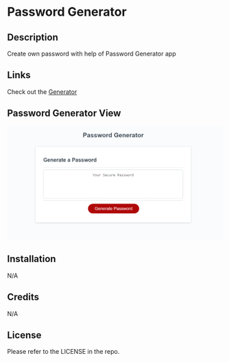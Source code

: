 # Password Generator 
## Description
Create own password with help of Password Generator app

## Links
Check out the [Generator](https://oprokopieva382.github.io/Bootcamp-Module3-Challenge/)

## Password Generator View
![webpage-screenshot](./assets/images/screenshot.png)


## Installation

N/A

## Credits

N/A

## License

Please refer to the LICENSE in the repo.
